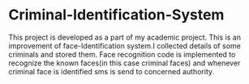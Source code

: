 # Criminal-Identification-System
This project is developed as a part of my academic project. This is an improvement of face-Identification system.I collected details of some criminals and stored them.
Face recognition code is implemented to recognize the known faces(in this case criminal faces) and whenever criminal face is identified sms is send to concerned authority. 

